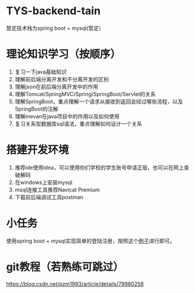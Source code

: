 # TYS-backend-tain
暂定技术栈为spring boot + mysql(暂定）

# 理论知识学习（按顺序）

1. 复习一下java基础知识
2. 理解前后端分离开发和不分离开发的区别
3. 理解json在前后端分离开发中的作用
4. 理解Tomcat/SpringMVC/Spring/SpringBoot/Servlet的关系
5. 理解SpringBoot，重点理解一个请求从接收到返回会经过哪些流程，以及SpringBoot的注解
6. 理解mevan在java项目中的作用以及如何使用
6. 复习关系型数据库sql语法，重点理解如何设计一个关系



# 搭建开发环境
1. 推荐ide使用idea，可以使用你们学校的学生账号申请正版，也可以在网上查破解码
2. 在windows上安装mysql
3. msql连接工具推荐Navicat Premium
4. 下载前后端调试工具postman

# 小任务
使用spring boot + mysql实现简单的登陆注册，按照这个[例子](https://www.jianshu.com/p/a9a803616820)进行即可。

# git教程（若熟练可跳过）
https://blog.csdn.net/pzm1993/article/details/79980258

